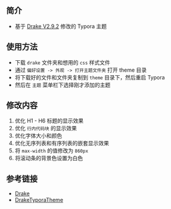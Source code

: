 ## 简介

- 基于 [Drake V2.9.2](https://theme.typora.io/theme/Drake/) 修改的 Typora 主题

## 使用方法

- 下载 `drake` 文件夹和想用的 `css` 样式文件
- 通过 `偏好设置 -> 外观 -> 打开主题文件夹` 打开 theme 目录
- 将下载好的文件和文件夹复制到 `theme` 目录下，然后重启 Typora
- 然后在 `主题` 菜单栏下选择刚才添加的主题

## 修改内容

1. 优化 H1 - H6 标题的显示效果
2. 优化 `行内代码块` 的显示效果
3. 优化字体大小和颜色
4. 优化无序列表和有序列表的嵌套显示效果
5. 将 `max-width` 的值修改为 `860px`
6. 将滚动条的背景色设置为白色

## 参考链接

- [Drake](https://theme.typora.io/theme/Drake/)
- [DrakeTyporaTheme](https://github.com/liangjingkanji/DrakeTyporaTheme)
